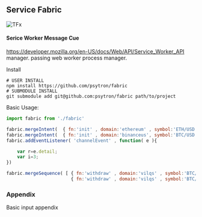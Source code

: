 

## Service Fabric 
![TFx](https://raw.githubusercontent.com/psytron/fabric/main/tfx.jpg)

#### Serice Worker Message Cue
https://developer.mozilla.org/en-US/docs/Web/API/Service_Worker_API manager.  passing web worker process manager. 


Install
```shell
# USER INSTALL
npm install https://github.com/psytron/fabric
# SUBMODULE INSTALL
git submodule add git@github.com:psytron/fabric path/to/project
```

Basic Usage: 

```javascript
import fabric from './fabric' 

fabric.mergeIntent(  { fn:'init' , domain:'ethereum' , symbol:'ETH/USD' } );
fabric.mergeIntent(  { fn:'init' , domain:'binanceus', symbol:'BTC/USD' } );
fabric.addEventListener( 'channelEvent' , function( e ){

    var r=e.detail;
    var i=3;
})

fabric.mergeSequence( [ { fn:'withdraw' , domain:'vilqs' , symbol:'BTC/USD' }, 
                        { fn:'withdraw' , domain:'vilqs' , symbol:'BTC/USD' } ] );
```

### Appendix
Basic input appendix
